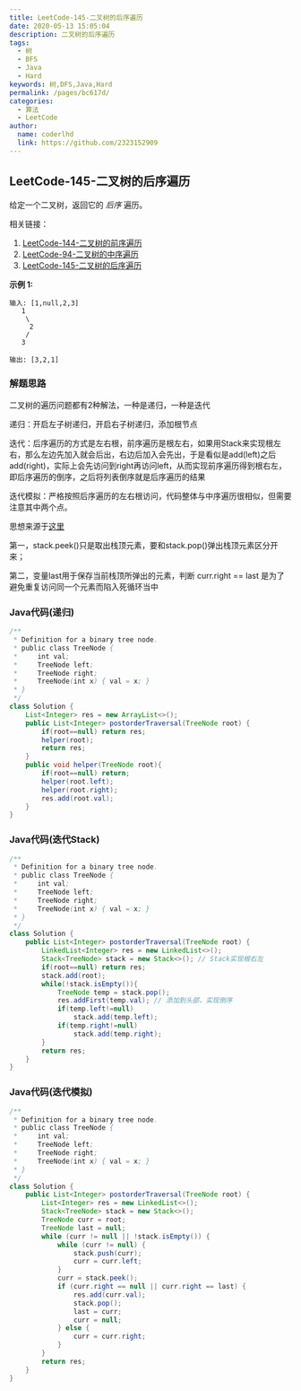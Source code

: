 ```yaml
---
title: LeetCode-145-二叉树的后序遍历
date: 2020-05-13 15:05:04
description: 二叉树的后序遍历
tags: 
  - 树
  - BFS
  - Java
  - Hard
keywords: 树,DFS,Java,Hard
permalink: /pages/bc617d/
categories: 
  - 算法
  - LeetCode
author: 
  name: coderlhd
  link: https://github.com/2323152909
---
```


## LeetCode-145-二叉树的后序遍历

给定一个二叉树，返回它的 *后序* 遍历。

相关链接：

1. [LeetCode-144-二叉树的前序遍历](https://cloud.coderlhd.cn/coderlhd-book/pages/3fd3f6/)
2. [LeetCode-94-二叉树的中序遍历](https://cloud.coderlhd.cn/coderlhd-book/pages/4517f3/#leetcode-94-%E4%BA%8C%E5%8F%89%E6%A0%91%E7%9A%84%E4%B8%AD%E5%BA%8F%E9%81%8D%E5%8E%86)
3. [LeetCode-145-二叉树的后序遍历](https://cloud.coderlhd.cn/coderlhd-book/pages/bc617d/#leetcode-145-%E4%BA%8C%E5%8F%89%E6%A0%91%E7%9A%84%E5%90%8E%E5%BA%8F%E9%81%8D%E5%8E%86)

<!--more-->

**示例 1:**

```
输入: [1,null,2,3]  
   1
    \
     2
    /
   3 

输出: [3,2,1]
```

### 解题思路

二叉树的遍历问题都有2种解法，一种是递归，一种是迭代

递归：开启左子树递归，开启右子树递归，添加根节点

迭代：后序遍历的方式是左右根，前序遍历是根左右，如果用Stack来实现根左右，那么左边先加入就会后出，右边后加入会先出，于是看似是add(left)之后add(right)，实际上会先访问到right再访问left，从而实现前序遍历得到根右左，即后序遍历的倒序，之后将列表倒序就是后序遍历的结果

迭代模拟：严格按照后序遍历的左右根访问，代码整体与中序遍历很相似，但需要注意其中两个点。

思想来源于[这里](https://leetcode-cn.com/problems/binary-tree-postorder-traversal/solution/di-gui-die-dai-qu-qiao-san-chong-fang-fa-quan-jie-/)

第一，stack.peek()只是取出栈顶元素，要和stack.pop()弹出栈顶元素区分开来；

第二，变量last用于保存当前栈顶所弹出的元素，判断 curr.right == last 是为了避免重复访问同一个元素而陷入死循环当中

### Java代码(递归)

```java
/**
 * Definition for a binary tree node.
 * public class TreeNode {
 *     int val;
 *     TreeNode left;
 *     TreeNode right;
 *     TreeNode(int x) { val = x; }
 * }
 */
class Solution {
    List<Integer> res = new ArrayList<>();
    public List<Integer> postorderTraversal(TreeNode root) {
        if(root==null) return res;
        helper(root);
        return res;
    }
    public void helper(TreeNode root){
        if(root==null) return;
        helper(root.left);
        helper(root.right);
        res.add(root.val);
    }
}
```

### Java代码(迭代Stack)

```java
/**
 * Definition for a binary tree node.
 * public class TreeNode {
 *     int val;
 *     TreeNode left;
 *     TreeNode right;
 *     TreeNode(int x) { val = x; }
 * }
 */
class Solution {
    public List<Integer> postorderTraversal(TreeNode root) {
        LinkedList<Integer> res = new LinkedList<>();
        Stack<TreeNode> stack = new Stack<>(); // Stack实现根右左
        if(root==null) return res;
        stack.add(root);
        while(!stack.isEmpty()){
            TreeNode temp = stack.pop();
            res.addFirst(temp.val); // 添加到头部，实现倒序
            if(temp.left!=null)
                stack.add(temp.left);
            if(temp.right!=null)
                stack.add(temp.right);
        }
        return res;
    }
}
```

### Java代码(迭代模拟)

```java
/**
 * Definition for a binary tree node.
 * public class TreeNode {
 *     int val;
 *     TreeNode left;
 *     TreeNode right;
 *     TreeNode(int x) { val = x; }
 * }
 */
class Solution {
    public List<Integer> postorderTraversal(TreeNode root) {
        List<Integer> res = new LinkedList<>();
        Stack<TreeNode> stack = new Stack<>();
        TreeNode curr = root;
        TreeNode last = null;
        while (curr != null || !stack.isEmpty()) {
            while (curr != null) {
                stack.push(curr);
                curr = curr.left;
            }
            curr = stack.peek();
            if (curr.right == null || curr.right == last) {
                res.add(curr.val);
                stack.pop();
                last = curr;
                curr = null;
            } else {
                curr = curr.right;
            }
        }
        return res;
    }
}
```
